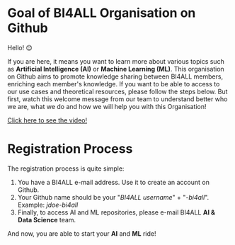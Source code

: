# Goal of BI4ALL Organisation on Github

Hello! 😊

If you are here, it means you want to learn more about various topics such as **Artificial Intelligence (AI)** or **Machine Learning (ML)**. This organisation on Github aims to promote knowledge sharing between BI4ALL members, enriching each member's knowledge. If you want to be able to access to our use cases and theoretical resources, please follow the steps below. But first, watch this welcome message from our team to understand better who we are, what we do and how we will help you with this Organisation!

[Click here to see the video!](https://web.microsoftstream.com/video/160c8975-3783-4ce3-b516-ae6411603e10) 

# Registration Process

The registration process is quite simple:

1. You have a BI4ALL e-mail address. Use it to create an account on Github.
2. Your Github name should be your "*BI4ALL username*" + "*-bi4all*". Example: *jdoe-bi4all*
3. Finally, to access AI and ML repositories, please e-mail BI4ALL **AI & Data Science** team.

And now, you are able to start your **AI** and **ML** ride! 

